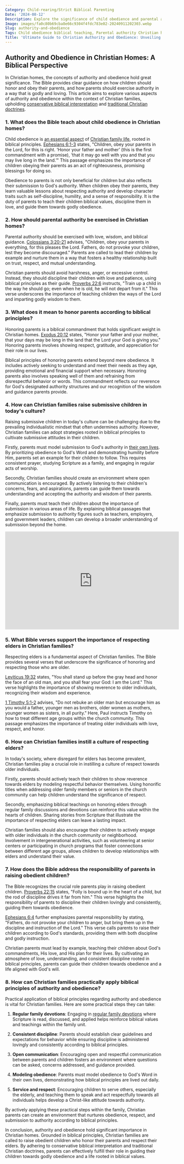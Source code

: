 ```yaml
---
Category: Child-rearing/Strict Biblical Parenting
Date: '2024-08-12'
Description: Explore the significance of child obedience and parental authority in Christian homes. Discover biblical teachings on honoring parents and fostering submissive children in the context of respecting elders within Christian families.
Image: images/fa0c80b69cba8e66c9304f4fdc783e02-20240911202303.webp
Slug: authority-and-obedience
Tags: Child obedience biblical teaching, Parental authority Christian homes, Honoring parents biblical principle, Submissive children Bible verses, Respecting elders Christian families
Title: 'Ultimate Guide to Christian Authority and Obedience: Unveiling Biblical Truths'
---
```


## Authority and Obedience in Christian Homes: A Biblical Perspective

In Christian homes, the concepts of authority and obedience hold great significance. The Bible provides clear guidance on how children should honor and obey their parents, and how parents should exercise authority in a way that is godly and loving. This article aims to explore various aspects of authority and obedience within the context of Christian families, upholding [conservative biblical interpretation](/reconciling-bible-and-science) and [traditional Christian doctrines](/limiting-islamic-visibility).

### 1. What does the Bible teach about child obedience in Christian homes?

Child obedience is [an essential aspect](/writing-prayers) of [Christian family life](/nurturing-faith-and-family-comprehensive-guide-christian-parenting-life), rooted in biblical principles. [Ephesians 6:1-3](https://www.bibleref.com/Ephesians/6/Ephesians-6-1.html) states, "Children, obey your parents in the Lord, for this is right. ‘Honor your father and mother’ (this is the first commandment with a promise), ‘that it may go well with you and that you may live long in the land.’" This passage emphasizes the importance of children obeying their parents as an act of righteousness, promising blessings for doing so.

Obedience to parents is not only beneficial for children but also reflects their submission to God's authority. When children obey their parents, they learn valuable lessons about respecting authority and develop character traits such as self-discipline, humility, and a sense of responsibility. It is the duty of parents to teach their children biblical values, discipline them in love, and guide them towards godly obedience.

### 2. How should parental authority be exercised in Christian homes?

Parental authority should be exercised with love, wisdom, and biblical guidance. [Colossians 3:20-21](https://www.bibleref.com/Colossians/3/Colossians-3-20.html) advises, "Children, obey your parents in everything, for this pleases the Lord. Fathers, do not provoke your children, lest they become discouraged." Parents are called to lead their children by example and nurture them in a way that fosters a healthy relationship built on trust, respect, and mutual understanding.

Christian parents should avoid harshness, anger, or excessive control. Instead, they should discipline their children with love and patience, using biblical principles as their guide. [Proverbs 22:6](https://www.bibleref.com/Proverbs/22/Proverbs-22-6.html) instructs, "Train up a child in the way he should go; even when he is old, he will not depart from it." This verse underscores the importance of teaching children the ways of the Lord and imparting godly wisdom to them.

### 3. What does it mean to honor parents according to biblical principles?

Honoring parents is a biblical commandment that holds significant weight in Christian homes. [Exodus 20:12](https://www.bibleref.com/Exodus/20/Exodus-20-12.html) states, "Honor your father and your mother, that your days may be long in the land that the Lord your God is giving you." Honoring parents involves showing respect, gratitude, and appreciation for their role in our lives.

Biblical principles of honoring parents extend beyond mere obedience. It includes actively seeking to understand and meet their needs as they age, providing emotional and financial support when necessary. Honoring parents also involves speaking well of them and refraining from disrespectful behavior or words. This commandment reflects our reverence for God's designated authority structures and our recognition of the wisdom and guidance parents provide.

### 4. How can Christian families raise submissive children in today's culture?

Raising submissive children in today's culture can be challenging due to the prevailing individualistic mindset that often undermines authority. However, Christian families can adopt strategies rooted in biblical principles to cultivate submissive attitudes in their children.

Firstly, parents must model submission to God's authority in [their own lives](/uncovering-the-divine-journey-of-jesus-exploring-the-life-of-christ). By prioritizing obedience to God's Word and demonstrating humility before Him, parents set an example for their children to follow. This requires consistent prayer, studying Scripture as a family, and engaging in regular acts of worship.

Secondly, Christian families should create an environment where open communication is encouraged. By actively listening to their children's concerns, fears, and aspirations, parents can guide them towards understanding and accepting the authority and wisdom of their parents.

Finally, parents must teach their children about the importance of submission in various areas of life. By explaining biblical passages that emphasize submission to authority figures such as teachers, employers, and government leaders, children can develop a broader understanding of submission beyond the home.


<iframe width="560" height="315" src="https://www.youtube.com/embed/UTnV8HxVJSw" frameborder="0" allow="autoplay; encrypted-media" allowfullscreen></iframe>


### 5. What Bible verses support the importance of respecting elders in Christian families?

Respecting elders is a fundamental aspect of Christian families. The Bible provides several verses that underscore the significance of honoring and respecting those who are older.

[Leviticus 19:32](https://www.bibleref.com/Leviticus/19/Leviticus-19-32.html) states, "You shall stand up before the gray head and honor the face of an old man, and you shall fear your God: I am the Lord." This verse highlights the importance of showing reverence to older individuals, recognizing their wisdom and experience.

[1 Timothy 5:1-2](https://www.bibleref.com/1-Timothy/5/1-Timothy-5-1.html) advises, "Do not rebuke an older man but encourage him as you would a father, younger men as brothers, older women as mothers, younger women as sisters, in all purity." Here, Paul instructs Timothy on how to treat different age groups within the church community. This passage emphasizes the importance of treating older individuals with love, respect, and honor.

### 6. How can Christian families instill a culture of respecting elders?

In today's society, where disregard for elders has become prevalent, Christian families play a crucial role in instilling a culture of respect towards older individuals.

Firstly, parents should actively teach their children to show reverence towards elders by modeling respectful behavior themselves. Using honorific titles when addressing older family members or seniors in the church community can help children understand the significance of respect.

Secondly, emphasizing biblical teachings on honoring elders through regular family discussions and devotions can reinforce this value within the hearts of children. Sharing stories from Scripture that illustrate the importance of respecting elders can leave a lasting impact.

Christian families should also encourage their children to actively engage with older individuals in the church community or neighborhood. Involvement in intergenerational activities, such as volunteering at senior centers or participating in church programs that foster connections between different age groups, allows children to develop relationships with elders and understand their value.

### 7. How does the Bible address the responsibility of parents in raising obedient children?

The Bible recognizes the crucial role parents play in raising obedient children. [Proverbs 22:15](https://www.bibleref.com/Proverbs/22/Proverbs-22-15.html) states, "Folly is bound up in the heart of a child, but the rod of discipline drives it far from him." This verse highlights the responsibility of parents to discipline their children lovingly and consistently, guiding them towards obedience.

[Ephesians 6:4](https://www.bibleref.com/Ephesians/6/Ephesians-6-4.html) further emphasizes parental responsibility by stating, "Fathers, do not provoke your children to anger, but bring them up in the discipline and instruction of the Lord." This verse calls parents to raise their children according to God's standards, providing them with both discipline and godly instruction.

Christian parents must lead by example, teaching their children about God's commandments, His love, and His plan for their lives. By cultivating an atmosphere of love, understanding, and consistent discipline rooted in biblical principles, parents can guide their children towards obedience and a life aligned with God's will.

### 8. How can Christian families practically apply biblical principles of authority and obedience?

Practical application of biblical principles regarding authority and obedience is vital for Christian families. Here are some practical steps they can take:

1. **Regular family devotions**: Engaging in [regular family devotions](/sheltering-from-worldly-influence) where Scripture is read, discussed, and applied helps reinforce biblical values and teachings within the family unit.

2. **Consistent discipline**: Parents should establish clear guidelines and expectations for behavior while ensuring discipline is administered lovingly and consistently according to biblical principles.

3. **Open communication**: Encouraging open and respectful communication between parents and children fosters an environment where questions can be asked, concerns addressed, and guidance provided.

4. **Modeling obedience**: Parents must model obedience to God's Word in their own lives, demonstrating how biblical principles are lived out daily.

5. **Service and respect**: Encouraging children to serve others, especially the elderly, and teaching them to speak and act respectfully towards all individuals helps develop a Christ-like attitude towards authority.

By actively applying these practical steps within the family, Christian parents can create an environment that nurtures obedience, respect, and submission to authority according to biblical principles.

In conclusion, authority and obedience hold significant importance in Christian homes. Grounded in biblical principles, Christian families are called to raise obedient children who honor their parents and respect their elders. By adhering to conservative biblical interpretation and traditional Christian doctrines, parents can effectively fulfill their role in guiding their children towards godly obedience and a life rooted in biblical values.
